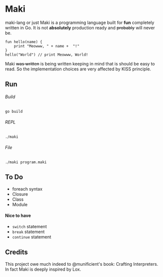# Maki

maki-lang or just Maki is a programming language built for **fun** completely written in Go. It is not **absolutely** 
production ready and ~~probably~~ will never be.

```
fun hello(name) {
    print "Meowww, " + name +  "!"
}
hello("World") // print Meowww, World!
```
Maki ~~was written~~ is being written keeping in mind that is should be easy to read. So the implementation choices
are very affected by KISS principle.

## Run
###### Build
```
go build
```
###### REPL
```
./maki
```
###### File
```
./maki program.maki
```

## To Do

- foreach syntax
- Closure
- Class
- Module

#### Nice to have

- `switch` statement
- `break` statement
- `continue` statement

## Credits

This project owe much indeed to @munificient's book: Crafting Interpreters. In fact Maki is deeply inspired by Lox.
